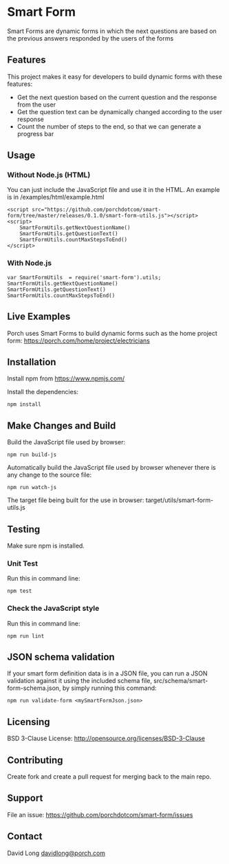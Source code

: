 # Smart Form

Smart Forms are dynamic forms in which the next questions are based on the previous answers responded by the users of the forms

## Features
This project makes it easy for developers to build dynamic forms with these features: 

* Get the next question based on the current question and the response from the user
* Get the question text can be dynamically changed according to the user response
* Count the number of steps to the end, so that we can generate a progress bar

## Usage

### Without Node.js (HTML)

You can just include the JavaScript file and use it in the HTML.  An example is in /examples/html/example.html

    <script src="https://github.com/porchdotcom/smart-form/tree/master/releases/0.1.0/smart-form-utils.js"></script>
    <script>
        SmartFormUtils.getNextQuestionName()
        SmartFormUtils.getQuestionText()
        SmartFormUtils.countMaxStepsToEnd()
    </script>

### With Node.js
    
    var SmartFormUtils  = require('smart-form').utils;
    SmartFormUtils.getNextQuestionName()
    SmartFormUtils.getQuestionText()
    SmartFormUtils.countMaxStepsToEnd()
  

## Live Examples

Porch uses Smart Forms to build dynamic forms such as the home project form: https://porch.com/home/project/electricians

## Installation

Install npm from https://www.npmjs.com/

Install the dependencies:

    npm install 

## Make Changes and Build

Build the JavaScript file used by browser:

    npm run build-js

Automatically build the JavaScript file used by browser whenever there is any change to the source file:

    npm run watch-js

The target file being built for the use in browser: target/utils/smart-form-utils.js    

## Testing

Make sure npm is installed.

### Unit Test
Run this in command line:
  
    npm test

### Check the JavaScript style
Run this in command line:
  
    npm run lint

## JSON schema validation
If your smart form definition data is in a JSON file, you can run a JSON validation against it using the included schema
file, src/schema/smart-form-schema.json, by simply running this command:

    npm run validate-form <mySmartFormJson.json>

## Licensing

BSD 3-Clause License: http://opensource.org/licenses/BSD-3-Clause

## Contributing

Create fork and create a pull request for merging back to the main repo. 

## Support

File an issue: https://github.com/porchdotcom/smart-form/issues

## Contact

David Long <davidlong@porch.com>
